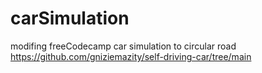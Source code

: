 # carSimulation
modifing freeCodecamp car simulation to circular road
https://github.com/gniziemazity/self-driving-car/tree/main
